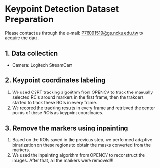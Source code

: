 # Keypoint Detection Dataset Preparation
Please contact us through the e-mail: P76091519@gs.ncku.edu.tw to acquire the data.
## 1. Data collection 
* Camera: Logitech StreamCam
## 2. Keypoint coordinates labeling
1. We used CSRT tracking algorithm from OPENCV to track the manually selected ROIs around markers in the first frame, then the trakcers started to track these ROIs in every frame.<br>
2. We recored the tracking results in every frame and retrieved the center points of these ROIs as keypoint coordinates.
## 3. Remove the markers using inpainting
1. Based on the ROIs saved in the previous step, we performed adaptive binarization on these regions to obtain the masks converted from the markers.
2. We used the inpainting algorithm from OPENCV to reconstruct the images. After that, all the markers were removed!!!
